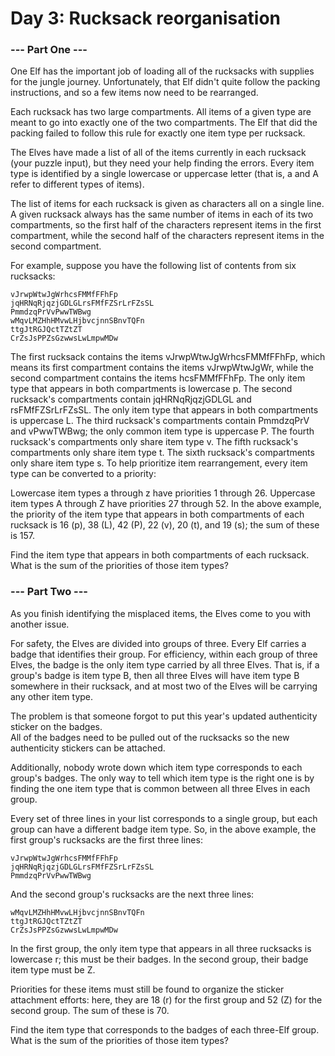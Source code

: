 # Day 3: Rucksack reorganisation

### --- Part One ---

One Elf has the important job of loading all of the rucksacks with supplies 
for the jungle journey. Unfortunately, that Elf didn't quite follow the packing 
instructions, and so a few items now need to be rearranged.

Each rucksack has two large compartments. All items of a given type are meant to go 
into exactly one of the two compartments. The Elf that did the packing failed to follow
this rule for exactly one item type per rucksack.

The Elves have made a list of all of the items currently in each rucksack
(your puzzle input), but they need your help finding the errors. 
Every item type is identified by a single lowercase or uppercase letter 
(that is, a and A refer to different types of items).

The list of items for each rucksack is given as characters all on a single line. 
A given rucksack always has the same number of items in each of its two compartments,
so the first half of the characters represent items in the first compartment, 
while the second half of the characters represent items in the second compartment.

For example, suppose you have the following list of contents from six rucksacks:
````
vJrwpWtwJgWrhcsFMMfFFhFp
jqHRNqRjqzjGDLGLrsFMfFZSrLrFZsSL
PmmdzqPrVvPwwTWBwg
wMqvLMZHhHMvwLHjbvcjnnSBnvTQFn
ttgJtRGJQctTZtZT
CrZsJsPPZsGzwwsLwLmpwMDw
````

The first rucksack contains the items vJrwpWtwJgWrhcsFMMfFFhFp, which means its first compartment 
contains the items vJrwpWtwJgWr, while the second compartment contains the items hcsFMMfFFhFp. 
The only item type that appears in both compartments is lowercase p.
The second rucksack's compartments contain jqHRNqRjqzjGDLGL and rsFMfFZSrLrFZsSL. The only item type that appears in both compartments is uppercase L.
The third rucksack's compartments contain PmmdzqPrV and vPwwTWBwg; the only common item type is uppercase P.
The fourth rucksack's compartments only share item type v.
The fifth rucksack's compartments only share item type t.
The sixth rucksack's compartments only share item type s.
To help prioritize item rearrangement, every item type can be converted to a priority:

Lowercase item types a through z have priorities 1 through 26.
Uppercase item types A through Z have priorities 27 through 52.
In the above example, the priority of the item type that appears in both compartments of each rucksack is 16 (p), 38 (L), 42 (P), 22 (v), 20 (t), and 19 (s); the sum of these is 157.

Find the item type that appears in both compartments of each rucksack. What is the sum of the priorities of those item types?

### --- Part Two ---

As you finish identifying the misplaced items, the Elves come to you with another issue.

For safety, the Elves are divided into groups of three. 
Every Elf carries a badge that identifies their group. 
For efficiency, within each group of three Elves, the badge is the only item type carried 
by all three Elves. That is, if a group's badge is item type B, then all three Elves will have
item type B somewhere in their rucksack, and at most two of the Elves will be carrying any 
other item type.

The problem is that someone forgot to put this year's updated authenticity sticker on the badges.  
All of the badges need to be pulled out of the rucksacks so the new authenticity stickers 
can be attached.

Additionally, nobody wrote down which item type corresponds to each group's badges. 
The only way to tell which item type is the right one is by finding the one item type that 
is common between all three Elves in each group.

Every set of three lines in your list corresponds to a single group, but each group 
can have a different badge item type. So, in the above example, the first group's rucksacks 
are the first three lines:

```
vJrwpWtwJgWrhcsFMMfFFhFp
jqHRNqRjqzjGDLGLrsFMfFZSrLrFZsSL
PmmdzqPrVvPwwTWBwg
```
And the second group's rucksacks are the next three lines:

```
wMqvLMZHhHMvwLHjbvcjnnSBnvTQFn
ttgJtRGJQctTZtZT
CrZsJsPPZsGzwwsLwLmpwMDw
```

In the first group, the only item type that appears in all three rucksacks is lowercase r; 
this must be their badges. In the second group, their badge item type must be Z.

Priorities for these items must still be found to organize the sticker attachment efforts:
here, they are 18 (r) for the first group and 52 (Z) for the second group. The sum of these is 70.

Find the item type that corresponds to the badges of each three-Elf group. 
What is the sum of the priorities of those item types?

